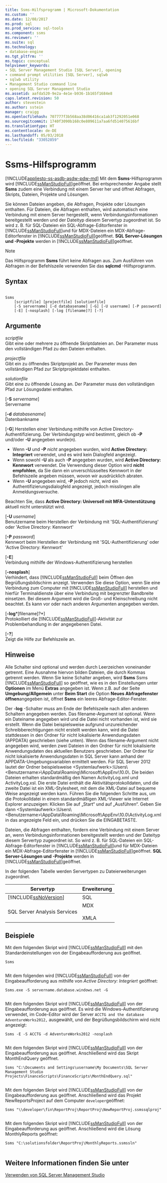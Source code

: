 ```yaml
---
title: Ssms-Hilfsprogramm | Microsoft-Dokumentation
ms.custom: ''
ms.date: 12/08/2017
ms.prod: sql
ms.prod_service: sql-tools
ms.component: ssms
ms.reviewer: ''
ms.suite: sql
ms.technology:
- database-engine
ms.tgt_pltfrm: ''
ms.topic: conceptual
helpviewer_keywords:
- SQL Server Management Studio [SQL Server], opening
- command prompt utilities [SQL Server], sqlwb
- sqlwb utility
- Management Studio command line
- opening SQL Server Management Studio
ms.assetid: aafda520-9e2a-4e1e-b936-1b165f1684e8
caps.latest.revision: 50
author: stevestein
ms.author: sstein
manager: craigg
ms.openlocfilehash: 707777f3b568aa38d06416ca1ab3f1292051e068
ms.sourcegitcommit: 1740f3090b168c0e809611a7aa6fd514075616bf
ms.translationtype: HT
ms.contentlocale: de-DE
ms.lasthandoff: 05/03/2018
ms.locfileid: "33052859"
---
```

# <a name="ssms-utility"></a>Ssms-Hilfsprogramm
[!INCLUDE[appliesto-ss-asdb-asdw-pdw-md](../includes/appliesto-ss-asdb-asdw-pdw-md.md)]
  Mit dem **Ssms**-Hilfsprogramm wird [!INCLUDE[ssManStudioFull](../includes/ssmanstudiofull-md.md)]geöffnet. Bei entsprechender Angabe stellt **Ssms** zudem eine Verbindung mit einem Server her und öffnet Abfragen, Skripts, Dateien, Projekte und Lösungen.  
  
 Sie können Dateien angeben, die Abfragen, Projekte oder Lösungen enthalten. Für Dateien, die Abfragen enthalten, wird automatisch eine Verbindung mit einem Server hergestellt, wenn Verbindungsinformationen bereitgestellt werden und der Dateityp diesem Servertyp zugeordnet ist. So wird z. B. für SQL-Dateien ein SQL-Abfrage-Editorfenster in [!INCLUDE[ssManStudioFull](../includes/ssmanstudiofull-md.md)]und für MDX-Dateien ein MDX-Abfrage-Editorfenster in [!INCLUDE[ssManStudioFull](../includes/ssmanstudiofull-md.md)]geöffnet. **SQL Server-Lösungen und -Projekte** werden in [!INCLUDE[ssManStudioFull](../includes/ssmanstudiofull-md.md)]geöffnet.  
  
> [!NOTE]  
>  Das Hilfsprogramm **Ssms** führt keine Abfragen aus. Zum Ausführen von Abfragen in der Befehlszeile verwenden Sie das **sqlcmd** -Hilfsprogramm.  
  
## <a name="syntax"></a>Syntax  
  
```  
  
Ssms  
    [scriptfile] [projectfile] [solutionfile]  
    [-S servername] [-d databasename] [-G] [-U username] [-P password]   
    [-E] [-nosplash] [-log [filename]?] [-?]  
```  
  
## <a name="arguments"></a>Argumente  
 *scriptfile*  
 Gibt eine oder mehrere zu öffnende Skriptdateien an. Der Parameter muss den vollständigen Pfad zu den Dateien enthalten.  
  
 *projectfile*  
 Gibt ein zu öffnendes Skriptprojekt an. Der Parameter muss den vollständigen Pfad zur Skriptprojektdatei enthalten.  
  
 *solutionfile*  
 Gibt eine zu öffnende Lösung an. Der Parameter muss den vollständigen Pfad zur Lösungsdatei enthalten.  
  
 [**-S** *servername*]  
  Servername  
  
 [**-d** *databasename*]  
  Datenbankname  

 [**-G**] Herstellen einer Verbindung mithilfe von Active Directory-Authentifizierung. Der Verbindungstyp wird bestimmt, gleich ob **-P** und/oder **-U** angegeben wurde(n).
 - Wenn **-U** und **-P** *nicht* angegeben wurden, wird **Active Directory: Integriert** verwendet, und es wird kein Dialogfeld angezeigt.
 - Wenn sowohl **-U** als auch **-P** angegeben wurden, wird **Active Directory: Kennwort** verwendet. Die Verwendung dieser Option wird **nicht empfohlen**, da Sie dann ein unverschlüsseltes Kennwort in der Befehlszeile angeben müssen, wovon wir ausdrücklich abraten.
 - Wenn **-U** angegeben wird, **-P** jedoch nicht, wird ein Authentifizierungsdialogfeld angezeigt, jedoch misslingen alle Anmeldungsversuche. 

  Beachten Sie, dass **Active Directory: Universell mit MFA-Unterstützung** aktuell nicht unterstützt wird. 
  
[**-U** *username*]  
 Benutzername beim Herstellen der Verbindung mit 'SQL-Authentifizierung' oder 'Active Directory: Kennwort'  
  
[**-P** *password*]  
 Kennwort beim Herstellen der Verbindung mit 'SQL-Authentifizierung' oder 'Active Directory: Kennwort'
  
[**-E**]  
 Verbindung mithilfe der Windows-Authentifizierung herstellen  
  
[**-nosplash**]  
 Verhindert, dass [!INCLUDE[ssManStudioFull](../includes/ssmanstudiofull-md.md)] beim Öffnen den Begrüßungsbildschirm anzeigt. Verwenden Sie diese Option, wenn Sie eine Verbindung zum Computer mit [!INCLUDE[ssManStudioFull](../includes/ssmanstudiofull-md.md)] herstellen und hierfür Terminaldienste über eine Verbindung mit begrenzter Bandbreite einsetzen. Bei diesem Argument wird die Groß- und Kleinschreibung nicht beachtet. Es kann vor oder nach anderen Argumenten angegeben werden.  
  
[**-log***[filename]?*]  
 Protokolliert die [!INCLUDE[ssManStudioFull](../includes/ssmanstudiofull-md.md)]-Aktivität zur Problembehandlung in der angegebenen Datei.  
  
[**-?**]  
 Zeigt die Hilfe zur Befehlszeile an.  
  
## <a name="remarks"></a>Hinweise  
 Alle Schalter sind optional und werden durch Leerzeichen voneinander getrennt. Eine Ausnahme hiervon bilden Dateien, die durch Kommas getrennt werden. Wenn Sie keine Schalter angeben, wird **Ssms** Ssms [!INCLUDE[ssManStudioFull](../includes/ssmanstudiofull-md.md)] so geöffnet, wie es in den Einstellungen unter **Optionen** im Menü **Extras** angegeben ist. Wenn z.B. auf der Seite **Umgebung/Allgemein** unter **Beim Start** die Option **Neues Abfragefenster öffnen**angegeben ist, öffnet **Ssms** ein leeres Abfrage-Editor-Fenster.  
  
 Der **-log** -Schalter muss am Ende der Befehlszeile nach allen anderen Schaltern angegeben werden. Das filename-Argument ist optional. Wenn ein Dateiname angegeben wird und die Datei nicht vorhanden ist, wird sie erstellt. Wenn die Datei beispielsweise aufgrund unzureichender Schreibberechtigungen nicht erstellt werden kann, wird die Datei stattdessen in den Ordner für nicht lokalisierte Anwendungsdaten (APPDATA) geschrieben (siehe unten). Wenn das filename-Argument nicht angegeben wird, werden zwei Dateien in den Ordner für nicht lokalisierte Anwendungsdaten des aktuellen Benutzers geschrieben. Der Ordner für nicht lokalisierte Anwendungsdaten in SQL Server kann anhand der APPDATA-Umgebungsvariablen ermittelt werden. Für SQL Server 2012 lautet der Ordner beispielsweise \<Systemlaufwerk>:\Users\\<Benutzername\>\AppData\Roaming\Microsoft\AppEnv\10.0\\. Die beiden Dateien erhalten standardmäßig den Namen ActivityLog.xml und ActivityLog.xsl. Die erste Datei enthält die Aktivitätsprotokolldaten, und die zweite Datei ist ein XML-Stylesheet, mit dem die XML-Datei auf bequeme Weise angezeigt werden kann. Führen Sie die folgenden Schritte aus, um die Protokolldatei in einem standardmäßigen XML-Viewer wie Internet Explorer anzuzeigen: Klicken Sie auf „Start“ und auf „Ausführen“. Geben Sie dann \<Systemlaufwerk>:\Users\\<Benutzername\>\AppData\Roaming\Microsoft\AppEnv\10.0\ActivityLog.xml in das angezeigte Feld ein, und drücken Sie die EINGABETASTE.  
  
 Dateien, die Abfragen enthalten, fordern eine Verbindung mit einem Server an, wenn Verbindungsinformationen bereitgestellt werden und der Dateityp diesem Servertyp zugeordnet ist. So wird z. B. für SQL-Dateien ein SQL-Abfrage-Editorfenster in [!INCLUDE[ssManStudioFull](../includes/ssmanstudiofull-md.md)]und für MDX-Dateien ein MDX-Abfrage-Editorfenster in [!INCLUDE[ssManStudioFull](../includes/ssmanstudiofull-md.md)]geöffnet. **SQL Server-Lösungen und -Projekte** werden in [!INCLUDE[ssManStudioFull](../includes/ssmanstudiofull-md.md)]geöffnet.  
  
 In der folgenden Tabelle werden Servertypen zu Dateierweiterungen zugeordnet.  
  
|Servertyp|Erweiterung|  
|-----------------|---------------|  
|[!INCLUDE[ssNoVersion](../includes/ssnoversion-md.md)]|SQL|  
|SQL Server Analysis Services|MDX<br /><br /> XMLA|  
  
## <a name="examples"></a>Beispiele  
 Mit dem folgenden Skript wird [!INCLUDE[ssManStudioFull](../includes/ssmanstudiofull-md.md)] mit den Standardeinstellungen von der Eingabeaufforderung aus geöffnet.  
  
```  
Ssms  
  
```  
  
 Mit dem folgenden wird [!INCLUDE[ssManStudioFull](../includes/ssmanstudiofull-md.md)] von der Eingabeaufforderung aus mithilfe von *Active Directory: Integriert* geöffnet:  
  
```  
Ssms.exe -S servername.database.windows.net -G
  
``` 


 Mit dem folgenden Skript wird [!INCLUDE[ssManStudioFull](../includes/ssmanstudiofull-md.md)] von der Eingabeaufforderung aus geöffnet. Es wird die Windows-Authentifizierung verwendet, im Code-Editor wird der Server `ACCTG and the database AdventureWorks2012,` ausgewählt, und der Begrüßungsbildschirm wird nicht angezeigt:  
  
```  
Ssms -E -S ACCTG -d AdventureWorks2012 -nosplash  
  
```  

 Mit dem folgenden Skript wird [!INCLUDE[ssManStudioFull](../includes/ssmanstudiofull-md.md)] von der Eingabeaufforderung aus geöffnet. Anschließend wird das Skript MonthEndQuery geöffnet.  
  
```  
Ssms "C:\Documents and Settings\username\My Documents\SQL Server Management Studio Projects\FinanceScripts\FinanceScripts\MonthEndQuery.sql"  
  
```  
  
 Mit dem folgenden Skript wird [!INCLUDE[ssManStudioFull](../includes/ssmanstudiofull-md.md)] von der Eingabeaufforderung aus geöffnet. Anschließend wird das Projekt NewReportsProject auf dem Computer `developer`geöffnet:  
  
```  
Ssms "\\developer\fin\ReportProj\ReportProj\NewReportProj.ssmssqlproj"  
  
```  
  
 Mit dem folgenden Skript wird [!INCLUDE[ssManStudioFull](../includes/ssmanstudiofull-md.md)] von der Eingabeaufforderung aus geöffnet. Anschließend wird die Lösung MonthlyReports geöffnet:  
  
```  
Ssms "C:\solutionsfolder\ReportProj\MonthlyReports.ssmssln"  
  
```  
 



## <a name="see-also"></a>Weitere Informationen finden Sie unter  
 [Verwenden von SQL Server Management Studio](http://msdn.microsoft.com/library/f289e978-14ca-46ef-9e61-e1fe5fd593be)  
  
  
